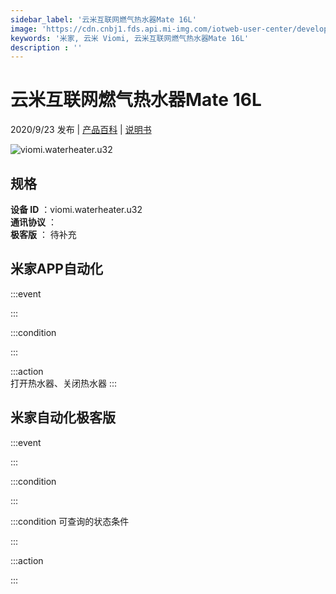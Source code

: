 ```yaml
---
sidebar_label: '云米互联网燃气热水器Mate 16L'
image: 'https://cdn.cnbj1.fds.api.mi-img.com/iotweb-user-center/developer_1679048481151lxEkYMH1.png?GalaxyAccessKeyId=AKVGLQWBOVIRQ3XLEW&Expires=9223372036854775807&Signature=W2QZMPCSSMrkWHwNrl7l+ZfCuoQ='
keywords: '米家, 云米 Viomi, 云米互联网燃气热水器Mate 16L'
description : ''
---
```

# 云米互联网燃气热水器Mate 16L

2020/9/23 发布 | [产品百科](https://home.mi.com/webapp/content/baike/product/index.html?model=viomi.waterheater.u32/) | [说明书](https://home.mi.com/views/introduction.html?model=viomi.waterheater.u32&region=cn)

![viomi.waterheater.u32](https://cdn.cnbj1.fds.api.mi-img.com/iotweb-user-center/developer_1679048481151lxEkYMH1.png?GalaxyAccessKeyId=AKVGLQWBOVIRQ3XLEW&Expires=9223372036854775807&Signature=W2QZMPCSSMrkWHwNrl7l+ZfCuoQ=)

## 规格  
> 
**设备 ID** ：viomi.waterheater.u32  
**通讯协议** ：  
**极客版**  ： 待补充 


## 米家APP自动化  

:::event  

:::

:::condition  

:::

:::action   
打开热水器、关闭热水器
:::

## 米家自动化极客版  

:::event  

:::

:::condition  

:::

:::condition 可查询的状态条件  

:::

:::action  

:::

        
